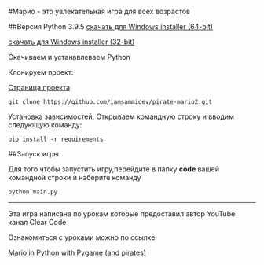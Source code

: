 #Марио - это увлекательная игра для всех возрастов

##Версия Python 3.9.5 
[скачать для Windows installer (64-bit)](https://www.python.org/ftp/python/3.9.5/python-3.9.5-amd64.exe)

[скачать для Windows installer (32-bit)](https://www.python.org/ftp/python/3.9.5/python-3.9.5.exe)

Скачиваем и устанавлеваем Python

Клонируем проект:

 [Страница проекта](https://github.com/iamsammidev/pirate-mario2)

```shell
git clone https://github.com/iamsammidev/pirate-mario2.git
```

Установка зависимостей. Открываем командную строку и вводим следующую команду:

```shell
pip install -r requirements
```

##Запуск игры.

Для того чтобы запустить игру,перейдите в папку **code** вашей командной строки и наберите команду
```shell
python main.py
```

---


Эта игра написана по урокам которые предоставил автор YouTube канал Clear Code

Ознакомиться с уроками можно по ссылке

[Mario in Python with Pygame (and pirates)](https://youtube.com/playlist?list=PL8ui5HK3oSiGXM2Pc2DahNu1xXBf7WQh-)